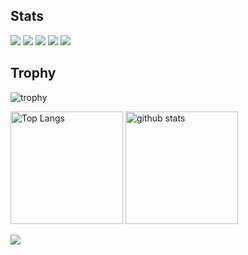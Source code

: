 ## Stats
![](http://github-profile-summary-cards.vercel.app/api/cards/profile-details?username=MK32A&theme=cobalt)
![](http://github-profile-summary-cards.vercel.app/api/cards/repos-per-language?username=MK32A&theme=cobalt)
![](http://github-profile-summary-cards.vercel.app/api/cards/most-commit-language?username=MK32A&theme=cobalt)
![](http://github-profile-summary-cards.vercel.app/api/cards/stats?username=MK32A&theme=cobalt)
![](http://github-profile-summary-cards.vercel.app/api/cards/productive-time?username=MK32A&theme=cobalt&utcOffset=9)

## Trophy
![trophy](https://github-profile-trophy.vercel.app/?username=MK32A&theme=cobalt)









<p align="left"> 
  <img alt="Top Langs" height="180px" src="https://github-readme-stats.vercel.app/api?username=MK32A&layout=compact&count_private=true&show_icons=true&theme=cobalt" />
  <img alt="github stats" height="180px" src="https://github-readme-stats.vercel.app/api/top-langs/?username=MK32A&layout=compact&count_private=true&show_icons=true&theme=cobalt" />
</p>
<a href="https://github.com/anuraghazra/github-readme-stats">
  <img  src="https://github-profile-trophy.vercel.app/?username=MK32A&theme=onedark&column=8" />
</a>


<!--
**MK32A/MK32A** is a ✨ _special_ ✨ repository because its `README.md` (this file) appears on your GitHub profile.
 <img align="left" src="https://github-readme-stats.vercel.app/api?username=MK32A&count_private=true&show_icons=true" />
Here are some ideas to get you started:

- 🔭 I’m currently working on ...
- 🌱 I’m currently learning ...
- 👯 I’m looking to collaborate on ...
- 🤔 I’m looking for help with ...
- 💬 Ask me about ...
- 📫 How to reach me: ...
- 😄 Pronouns: ...
- ⚡ Fun fact: ...
-->

